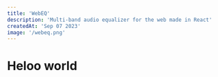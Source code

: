 ```yaml
---
title: 'WebEQ'
description: 'Multi-band audio equalizer for the web made in React'
createdAt: 'Sep 07 2023'
image: '/webeq.png'
---
```


# Heloo world